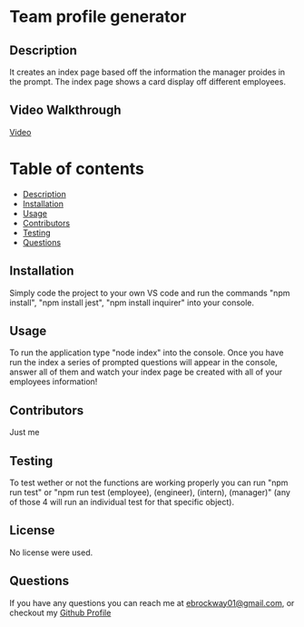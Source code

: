 # Team profile generator

## Description
It creates an index page based off the information the manager proides in the prompt. The index page shows a card display off different employees.


## Video Walkthrough
[Video](https://watch.screencastify.com/v/MUauV33i2Yq5FFfSMxbn)
# Table of contents
 * [Description](#description)
 * [Installation](#installation)
 * [Usage](#usage)
 * [Contributors](#contributors)
 * [Testing](#testing)
 * [Questions](#questions)



## Installation
Simply code the project to your own VS code and run the commands "npm install", "npm install jest", "npm install inquirer" into your console.

## Usage 
To run the application type "node index" into the console. Once you have run the index a series of prompted questions will appear in the console, answer all of them and watch your index page be created with all of your employees information!

## Contributors 
Just me

## Testing 
To test wether or not the functions are working properly you can run "npm run test" or "npm run test (employee), (engineer), (intern), (manager)" (any of those 4 will run an individual test for that specific object).

## License
No license were used.

## Questions
If you have any questions you can reach me at ebrockway01@gmail.com,
or checkout my [Github Profile](github.com/Skronkie)
